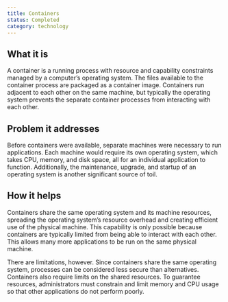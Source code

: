 ```yaml
---
title: Containers
status: Completed
category: technology
---
```


## What it is

A container is a running process with resource and capability constraints managed by a computer’s operating system. The files available to the container process are packaged as a container image. Containers run adjacent to each other on the same machine, but typically the operating system prevents the separate container processes from interacting with each other.

## Problem it addresses

Before containers were available, separate machines were necessary to run applications. Each machine would require its own operating system, which takes CPU, memory, and disk space, all for an individual application to function. Additionally, the maintenance, upgrade, and startup of an operating system is another significant source of toil. 

## How it helps

Containers share the same operating system and its machine resources, spreading the operating system’s resource overhead and creating efficient use of the physical machine. This capability is only possible because containers are typically limited from being able to interact with each other. This allows many more applications to be run on the same physical machine.

There are limitations, however. Since containers share the same operating system, processes can be considered less secure than alternatives. Containers also require limits on the shared resources. To guarantee resources, administrators must constrain and limit memory and CPU usage so that other applications do not perform poorly.
